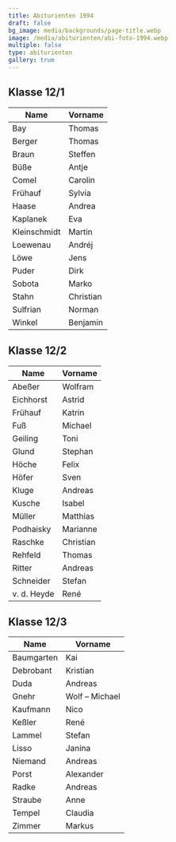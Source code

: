 ```yaml
---
title: Abiturienten 1994
draft: false
bg_image: media/backgrounds/page-title.webp
image: /media/abiturienten/abi-foto-1994.webp
multiple: false
type: abiturienten
gallery: true
---
```


## Klasse 12/1

|Name|Vorname|
|-|-|
|Bay|Thomas|
|Berger|Thomas|
|Braun|Steffen|
|Büße|Antje|
|Comel|Carolin|
|Frühauf|Sylvia|
|Haase|Andrea|
|Kaplanek|Eva|
|Kleinschmidt|Martin|
|Loewenau|Andréj|
|Löwe|Jens|
|Puder|Dirk|
|Sobota|Marko|
|Stahn|Christian|
|Sulfrian|Norman|
|Winkel|Benjamin|

## Klasse 12/2

|Name|Vorname|
|-|-|
|Abeßer|Wolfram|
|Eichhorst|Astrid|
|Frühauf|Katrin|
|Fuß|Michael|
|Geiling|Toni|
|Glund|Stephan|
|Höche|Felix|
|Höfer|Sven|
|Kluge|Andreas|
|Kusche|Isabel|
|Müller|Matthias|
|Podhaisky|Marianne|
|Raschke|Christian|
|Rehfeld|Thomas|
|Ritter|Andreas|
|Schneider|Stefan|
|v. d. Heyde|René|

## Klasse 12/3

|Name|Vorname|
|-|-|
|Baumgarten|Kai|
|Debrobant|Kristian|
|Duda|Andreas|
|Gnehr|Wolf – Michael|
|Kaufmann|Nico|
|Keßler|René|
|Lammel|Stefan|
|Lisso|Janina|
|Niemand|Andreas|
|Porst|Alexander|
|Radke|Andreas|
|Straube|Anne|
|Tempel|Claudia|
|Zimmer|Markus|
